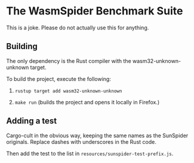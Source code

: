# The WasmSpider Benchmark Suite

This is a joke. Please do not actually use this for anything.

## Building

The only dependency is the Rust compiler with the wasm32-unknown-unknown target.

To build the project, execute the following:

1. `rustup target add wasm32-unknown-unknown`

2. `make run` (builds the project and opens it locally in Firefox.)

## Adding a test

Cargo-cult in the obvious way, keeping the same names as the SunSpider
originals. Replace dashes with underscores in the Rust code.

Then add the test to the list in `resources/sunspider-test-prefix.js`.
